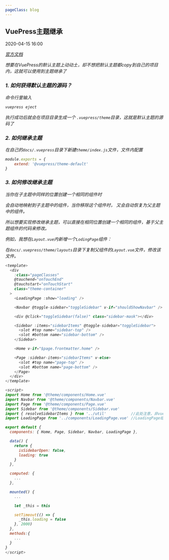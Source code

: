 ```yaml
---
pageClass: blog
---
```


## VuePress主题继承
<p class="date">2020-04-15 16:00 
  <span id="/say-my-life/blog/vue/VuepressInheritanceTheme.html" class="leancloud_visitors">
      <i class="shni shn-eye-fill" />
      <i class="leancloud-visitors-count"></i>
  </span>
</p>


<el-backtop :visibility-height="0"></el-backtop>


<a href="https://vuepress.vuejs.org/zh/theme/inheritance.html">官方文档</a>

想要在VuePress的默认主题上动动土，却不想把默认主题都copy到自己的项目内，这就可以使用到主题继承了


### 1. 如何获得默认主题的源码？

命令行里输入

```js
vuepress eject
```

执行成功后就会在项目目录生成一个 <code class="default">.vuepress/theme</code>目录，这就是默认主题的源码了

### 2. 如何继承主题

在自己的<code class="default">docs/.vuepress</code>目录下新建<code class="default">theme/index.js</code>文件，文件内配置

```js
module.exports = {
    extend: '@vuepress/theme-default'
}
```

### 3. 如何修改继承主题

当你在子主题中同样的位置创建一个相同的组件时

会自动地映射到子主题中的组件，当你移除这个组件时，
又会自动恢复为父主题中的组件。

所以想要实现修改继承主题，可以直接在相同位置创建一个相同的组件，基于父主题组件的代码来修改。

例如，我想在<code class="default">Layout.vue</code>内新增一个<code class="default">LodingPage</code>组件：

在<code class="default">docs/.vuepress/theme/layouts</code>目录下复制父组件的<code class="default">Layout.vue</code>文件，修改该文件。

```js
<template>
  <div
    :class="pageClasses"
    @touchend="onTouchEnd"
    @touchstart="onTouchStart"
    class="theme-container"
  >
    <LoadingPage :show="loading" />

    <Navbar @toggle-sidebar="toggleSidebar" v-if="shouldShowNavbar" />

    <div @click="toggleSidebar(false)" class="sidebar-mask"></div>

    <Sidebar :items="sidebarItems" @toggle-sidebar="toggleSidebar">
      <slot #top name="sidebar-top" />
      <slot #bottom name="sidebar-bottom" />
    </Sidebar>

    <Home v-if="$page.frontmatter.home" />

    <Page :sidebar-items="sidebarItems" v-else>
      <slot #top name="page-top" />
      <slot #bottom name="page-bottom" />
    </Page>
  </div>
</template>

<script>
import Home from '@theme/components/Home.vue'
import Navbar from '@theme/components/Navbar.vue'
import Page from '@theme/components/Page.vue'
import Sidebar from '@theme/components/Sidebar.vue'
import { resolveSidebarItems } from '../util'           //此处注意，非vue文件是不能用@theme来引用组件的，所以需要复制到自己的主题下
import LoadingPage from '../components/LoadingPage.vue' //LoadingPage组件

export default {
  components: { Home, Page, Sidebar, Navbar, LoadingPage },

  data() {
    return {
      isSidebarOpen: false,
      loading: true
    }
  },

  computed: {
    ...
  },

  mounted() {
    ...

    let _this = this

    setTimeout(() => {
      _this.loading = false
    }, 2000)
  },
  methods:{
    ...
  }
}
</script>

```

<base-valine />